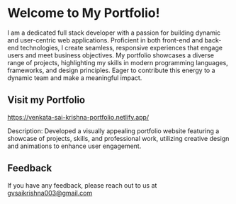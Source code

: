 # Welcome to My Portfolio!

I am a dedicated full stack developer with a passion for building dynamic and user-centric web applications. Proficient in both front-end and back-end technologies, I create seamless, responsive experiences that engage users and meet business objectives. My portfolio showcases a diverse range of projects, highlighting my skills in modern programming languages, frameworks, and design principles. Eager to contribute this energy to a dynamic team and make a meaningful impact.

## Visit my Portfolio

https://venkata-sai-krishna-portfolio.netlify.app/

 Description: Developed a visually appealing portfolio website featuring a showcase of projects, skills, and 
professional work, utilizing creative design and animations to enhance user engagement.


## Feedback

If you have any feedback, please reach out to us at gvsaikrishna003@gmail.com
